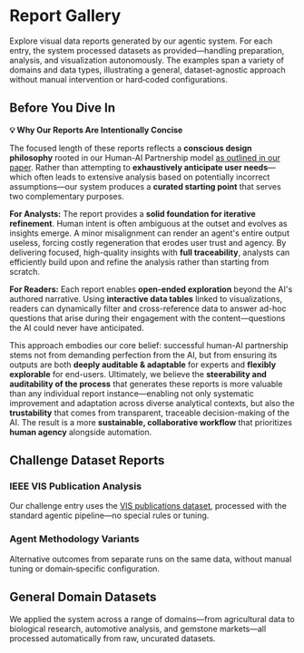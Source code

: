 # Report Gallery

Explore visual data reports generated by our agentic system. For each entry, the system processed datasets as provided—handling preparation, analysis, and visualization autonomously. The examples span a variety of domains and data types, illustrating a general, dataset-agnostic approach without manual intervention or hard‑coded configurations.

## Before You Dive In

**💡 Why Our Reports Are Intentionally Concise**

The focused length of these reports reflects a **conscious design philosophy** rooted in our Human-AI Partnership model [as outlined in our paper](../paper). Rather than attempting to **exhaustively anticipate user needs**—which often leads to extensive analysis based on potentially incorrect assumptions—our system produces a **curated starting point** that serves two complementary purposes.

**For Analysts:** The report provides a **solid foundation for iterative refinement**. Human intent is often ambiguous at the outset and evolves as insights emerge. A minor misalignment can render an agent's entire output useless, forcing costly regeneration that erodes user trust and agency. By delivering focused, high-quality insights with **full traceability**, analysts can efficiently build upon and refine the analysis rather than starting from scratch.

**For Readers:** Each report enables **open-ended exploration** beyond the AI's authored narrative. Using **interactive data tables** linked to visualizations, readers can dynamically filter and cross-reference data to answer ad-hoc questions that arise during their engagement with the content—questions the AI could never have anticipated.

This approach embodies our core belief: successful human-AI partnership stems not from demanding perfection from the AI, but from ensuring its outputs are both **deeply auditable & adaptable** for experts and **flexibly explorable** for end-users. Ultimately, we believe the **steerability and auditability of the process** that generates these reports is more valuable than any individual report instance—enabling not only systematic improvement and adaptation across diverse analytical contexts, but also the **trustability** that comes from transparent, traceable decision-making of the AI. The result is a more **sustainable, collaborative workflow** that prioritizes **human agency** alongside automation.

## Challenge Dataset Reports

### IEEE VIS Publication Analysis

Our challenge entry uses the [VIS publications dataset](https://vispubdata.org/data-details), processed with the standard agentic pipeline—no special rules or tuning.

<GalleryGrid>
  <GalleryCard 
    title="Challenge Submission"
    description="Challenge submission on the VIS publications dataset, processed with the default pipeline to explore research trends, collaboration patterns, and publication dynamics over three decades."
    href="./vispub-submission"
  />
  
  <GalleryCard 
    title="Case Study: A Flawed Insight"
    description="A transparent look at how the system surfaces and fixes analytical issues: execution traces and modular, rule‑based components make missteps easy to pinpoint and correct with targeted tool updates."
    href="./vispub-flawed-insight"
    link-text="View Case Study"
  />
</GalleryGrid>

### Agent Methodology Variants

Alternative outcomes from separate runs on the same data, without manual tuning or domain‑specific configuration.

<GalleryGrid>
  <GalleryCard 
    title="Clear Insights"
    description="A run focused on selective exploration and clarity. Keeps visualizations simple to support interpretability and highlight core patterns."
    href="./vispub-minimalistic"
  />
  
  <GalleryCard 
    title="Complex Patterns"
    description="A run emphasizing comprehensive multi‑dimensional analysis. Uses broader exploration to reveal nuanced correlations through information‑dense visualizations."
    href="./vispub-multifaceted"
  />
</GalleryGrid>

## General Domain Datasets

We applied the system across a range of domains—from agricultural data to biological research, automotive analysis, and gemstone markets—all processed automatically from raw, uncurated datasets.

<GalleryGrid>
  <GalleryCard 
    title="Barley"
    description="Analysis of barley crop yields across different varieties and locations, exploring agricultural patterns and productivity trends."
    href="./barley"
  />
  
  <GalleryCard 
    title="Cars"
    description="Comprehensive analysis of automotive data, examining vehicle specifications, performance metrics, and market characteristics."
    href="./cars"
  />
  
  <GalleryCard 
    title="Cars 93"
    description="Historical analysis of 93 car models from the 1993 US market, providing insights into automotive trends of the early 1990s."
    href="./cars93"
  />
  
  <GalleryCard 
    title="Diamonds"
    description="Market analysis of diamond pricing and quality attributes, exploring the relationships between cut, clarity, color, and carat weight."
    href="./diamonds"
  />
  
  <GalleryCard 
    title="Driving"
    description="Transportation behavior analysis examining driving patterns, safety trends, and vehicular usage over time."
    href="./driving"
  />
  
  <GalleryCard 
    title="Iris"
    description="Classic machine learning dataset analysis, exploring the morphological characteristics of three iris flower species."
    href="./iris"
  />
  
  <GalleryCard 
    title="Mammal Sleep"
    description="Biological research into mammalian sleep patterns, examining evolutionary adaptations and physiological characteristics across species."
    href="./mammal-sleep"
  />
</GalleryGrid>
